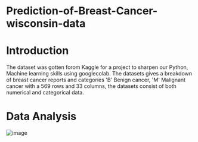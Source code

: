 # Prediction-of-Breast-Cancer-wisconsin-data
# Introduction
The dataset was gotten forom Kaggle for a project to sharpen our Python, Machine learning skills using googlecolab. The datasets gives a breakdown of breast cancer reports and categories 'B' Benign cancer, 'M' Malignant cancer with a 569 rows and 33 columns, the datasets consist of both numerical and categorical data.

# Data Analysis

 ![image](https://github.com/user-attachments/assets/ef0aaa68-32ad-43af-98a8-9715b0738c35)
